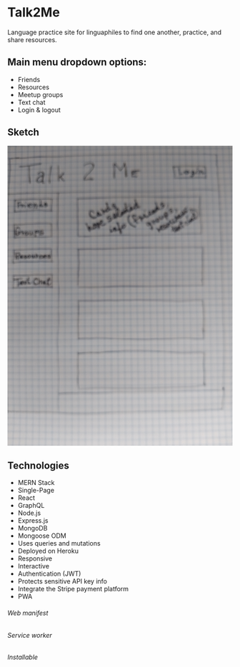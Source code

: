 # Talk2Me
Language practice site for linguaphiles to find one another, practice, and share resources.

## Main menu dropdown options:
* Friends
* Resources
* Meetup groups
* Text chat
* Login & logout

## Sketch
![](Assets/Talk2Me.jpg)

## Technologies
* MERN Stack
* Single-Page
* React
* GraphQL
* Node.js
* Express.js
* MongoDB
* Mongoose ODM
* Uses queries and mutations
* Deployed on Heroku
* Responsive
* Interactive
* Authentication (JWT)
* Protects sensitive API key info
* Integrate the Stripe payment platform
* PWA
###### Web manifest
###### Service worker
###### Installable

